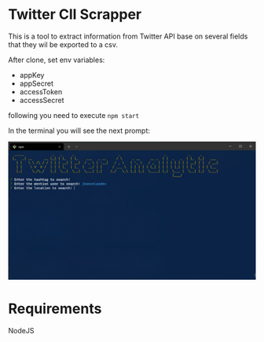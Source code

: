 # Twitter ClI Scrapper

This is a tool to extract information from Twitter API base on several fields that they wil be exported to a csv.

After clone,  set env variables:

- appKey
- appSecret
- accessToken
- accessSecret

following you need to execute `npm start`

In the terminal you will see the next prompt:

![CLI Scrapper](/assets/img/capture.png)

# Requirements

NodeJS
